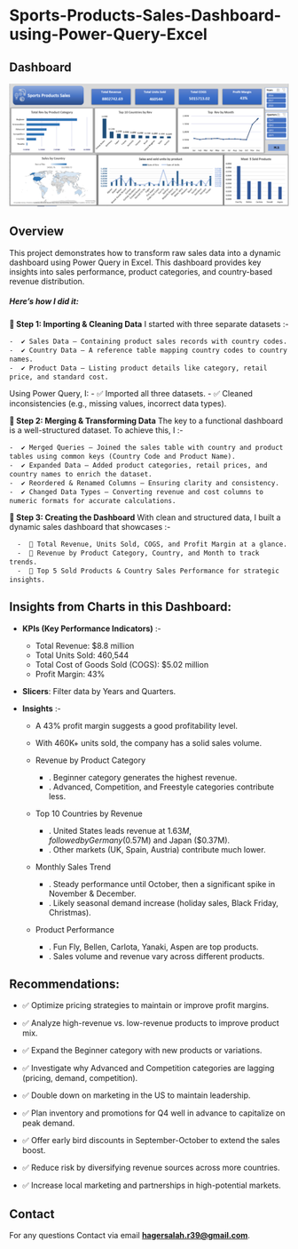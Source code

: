 # Sports-Products-Sales-Dashboard-using-Power-Query-Excel


## Dashboard


![Dashboard Screenshot](https://github.com/HagerSalahRamadan/Sports-Products-Sales-Dashboard-using-Power-Query-Excel/blob/main/Sales_Analysis_Dashboard.PNG)


## **Overview**
 
This project demonstrates how to transform raw sales data into a dynamic dashboard using Power Query in Excel.
This dashboard provides key insights into sales performance, product categories, and country-based revenue distribution.


##### **Here’s how I did it**:
**🔹 Step 1: Importing & Cleaning Data**
I started with three separate datasets :-

    -  ✔ Sales Data – Containing product sales records with country codes.
    -  ✔ Country Data – A reference table mapping country codes to country names.
    -  ✔ Product Data – Listing product details like category, retail price, and standard cost.

Using Power Query, I:
    -  ✅ Imported all three datasets.
    -  ✅ Cleaned inconsistencies (e.g., missing values, incorrect data types).

**🔹 Step 2: Merging & Transforming Data**
The key to a functional dashboard is a well-structured dataset. To achieve this, I :-

    -  ✔ Merged Queries – Joined the sales table with country and product tables using common keys (Country Code and Product Name).
    -  ✔ Expanded Data – Added product categories, retail prices, and country names to enrich the dataset.
    -  ✔ Reordered & Renamed Columns – Ensuring clarity and consistency.
    -  ✔ Changed Data Types – Converting revenue and cost columns to numeric formats for accurate calculations.

**🔹 Step 3: Creating the Dashboard**
With clean and structured data, I built a dynamic sales dashboard that showcases :-

      -  📌 Total Revenue, Units Sold, COGS, and Profit Margin at a glance.
      -  📌 Revenue by Product Category, Country, and Month to track trends.
      -  📌 Top 5 Sold Products & Country Sales Performance for strategic insights.


  
## Insights from Charts in this Dashboard:

- **KPIs (Key Performance Indicators)** :-
    -  Total Revenue: $8.8 million
    -  Total Units Sold: 460,544
    -  Total Cost of Goods Sold (COGS): $5.02 million
    -  Profit Margin: 43%

   
- **Slicers**: Filter data by Years and Quarters. 

 - **Insights** :-
   -  A 43% profit margin suggests a good profitability level.
   -  With 460K+ units sold, the company has a solid sales volume.
   -  Revenue by Product Category 
         -   .  Beginner category generates the highest revenue.
         -   .  Advanced, Competition, and Freestyle categories contribute less.

   -  Top 10 Countries by Revenue 
         -   .  United States leads revenue at $1.63M, followed by Germany 
                  ($0.57M) and Japan ($0.37M).
         -   .  Other markets (UK, Spain, Austria) contribute much lower.

   -  Monthly Sales Trend 
         -   . Steady performance until October, then a significant spike in 
                 November & December.
         -   .  Likely seasonal demand increase (holiday sales, Black Friday, 
                  Christmas).
   -  Product Performance
         -   . Fun Fly, Bellen, Carlota, Yanaki, Aspen are top products.
         -   . Sales volume and revenue vary across different products.
  
## Recommendations:

  - ✅ Optimize pricing strategies to maintain or improve profit margins.

  - ✅ Analyze high-revenue vs. low-revenue products to improve product mix.

  - ✅ Expand the Beginner category with new products or variations.

  - ✅ Investigate why Advanced and Competition categories are lagging (pricing, demand, competition).

  - ✅ Double down on marketing in the US to maintain leadership.

  - ✅ Plan inventory and promotions for Q4 well in advance to capitalize on peak demand.

  - ✅ Offer early bird discounts in September-October to extend the sales boost.

  - ✅ Reduce risk by diversifying revenue sources across more countries.

  - ✅ Increase local marketing and partnerships in high-potential markets.


## Contact

For any questions Contact via email **hagersalah.r39@gmail.com**.


